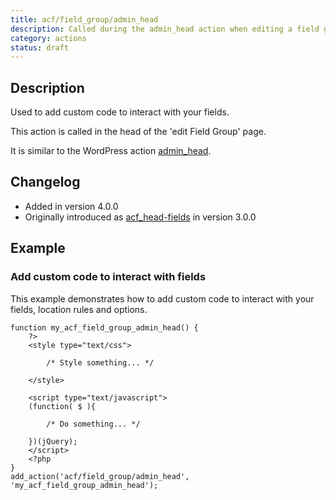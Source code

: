 ```yaml
---
title: acf/field_group/admin_head
description: Called during the admin_head action when editing a field group
category: actions
status: draft
---
```


## Description
Used to add custom code to interact with your fields.

This action is called in the head of the 'edit Field Group' page.

It is similar to the WordPress action [admin_head](https://codex.wordpress.org/Plugin_API/Action_Reference/admin_head).

## Changelog
- Added in version 4.0.0
- Originally introduced as [acf_head-fields](https://www.advancedcustomfields.com/resources/actions/acf_head-fields/) in version 3.0.0

## Example

### Add custom code to interact with fields
This example demonstrates how to add custom code to interact with your fields, location rules and options.
```
function my_acf_field_group_admin_head() {
	?>
	<style type="text/css">

		/* Style something... */

	</style>

	<script type="text/javascript">
	(function( $ ){

		/* Do something... */

	})(jQuery);
	</script>
	<?php
}
add_action('acf/field_group/admin_head', 'my_acf_field_group_admin_head');
```
